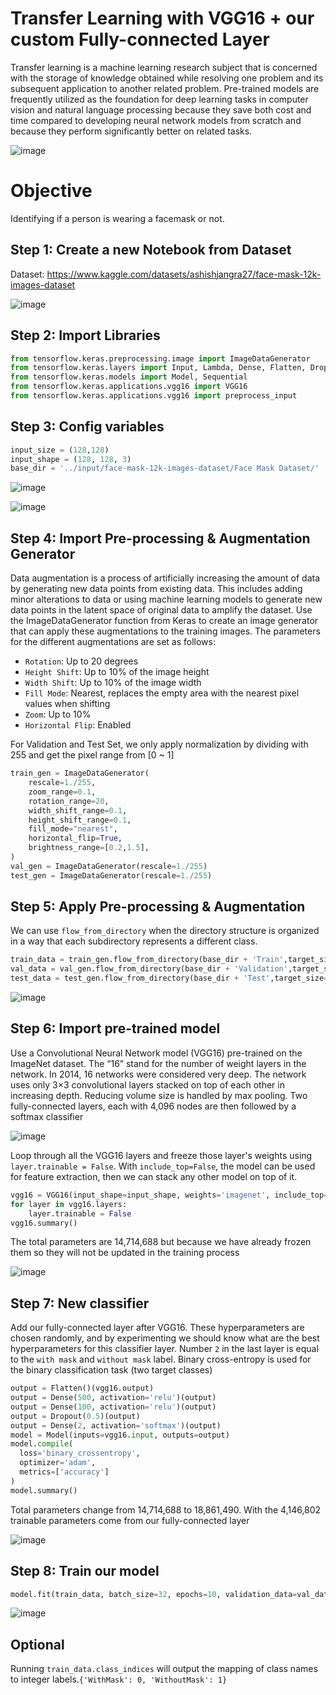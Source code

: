 # Transfer Learning with VGG16 + our custom Fully-connected Layer
Transfer learning is a machine learning research subject that is concerned with the storage of knowledge obtained while resolving one problem and its subsequent application to another related problem. Pre-trained models are frequently utilized as the foundation for deep learning tasks in computer vision and natural language processing because they save both cost and time compared to developing neural network models from scratch and because they perform significantly better on related tasks.

![image](https://github.com/hughiephan/DPL/assets/16631121/8be69cb2-072a-40a5-8141-6b6b776cdde0)

# Objective

Identifying if a person is wearing a facemask or not.

## Step 1: Create a new Notebook from Dataset
Dataset: https://www.kaggle.com/datasets/ashishjangra27/face-mask-12k-images-dataset

![image](https://github.com/hughiephan/DPL/assets/16631121/40eeb8d3-3b12-497c-8ba3-cb2b4e1ffc8d)

## Step 2: Import Libraries
```python
from tensorflow.keras.preprocessing.image import ImageDataGenerator
from tensorflow.keras.layers import Input, Lambda, Dense, Flatten, Dropout
from tensorflow.keras.models import Model, Sequential
from tensorflow.keras.applications.vgg16 import VGG16
from tensorflow.keras.applications.vgg16 import preprocess_input
```

## Step 3: Config variables
```python
input_size = (128,128)
input_shape = (128, 128, 3)
base_dir = '../input/face-mask-12k-images-dataset/Face Mask Dataset/'
```
![image](https://github.com/hughiephan/DPL/assets/16631121/71604595-7981-4808-890e-e5d57a224c81)

![image](https://github.com/hughiephan/DPL/assets/16631121/15f8cff9-cd23-4d5e-ad79-3e63e1e437eb)

## Step 4: Import Pre-processing & Augmentation Generator

Data augmentation is a process of artificially increasing the amount of data by generating new data points from existing data. This includes adding minor alterations to data or using machine learning models to generate new data points in the latent space of original data to amplify the dataset. Use the ImageDataGenerator function from Keras to create an image generator that can apply these augmentations to the training images. The parameters for the different augmentations are set as follows:
- `Rotation`: Up to 20 degrees
- `Height Shift`: Up to 10% of the image height
- `Width Shift`: Up to 10% of the image width
- `Fill Mode`: Nearest, replaces the empty area with the nearest pixel values when shifting
- `Zoom`: Up to 10%
- `Horizontal Flip`: Enabled

For Validation and Test Set, we only apply normalization by dividing with 255 and get the pixel range from [0 ~ 1] 

```python
train_gen = ImageDataGenerator(
    rescale=1./255, 
    zoom_range=0.1,
    rotation_range=20,
    width_shift_range=0.1,
    height_shift_range=0.1,
    fill_mode="nearest",
    horizontal_flip=True,
    brightness_range=[0.2,1.5],
)
val_gen = ImageDataGenerator(rescale=1./255)
test_gen = ImageDataGenerator(rescale=1./255)
```

## Step 5: Apply Pre-processing & Augmentation 

We can use `flow_from_directory` when the directory structure is organized in a way that each subdirectory represents a different class.

```python
train_data = train_gen.flow_from_directory(base_dir + 'Train',target_size=input_size,seed=42)
val_data = val_gen.flow_from_directory(base_dir + 'Validation',target_size=input_size,seed=42)
test_data = test_gen.flow_from_directory(base_dir + 'Test',target_size=input_size,seed=42)
```
![image](https://github.com/hughiephan/DPL/assets/16631121/3dc60840-7919-49fa-a626-45678cc4d1e9)


## Step 6: Import pre-trained model
Use a Convolutional Neural Network model (VGG16) pre-trained on the ImageNet dataset. The “16” stand for the number of weight layers in the network. In 2014, 16 networks were considered very deep. The network uses only 3×3 convolutional layers stacked on top of each other in increasing depth. Reducing volume size is handled by max pooling. Two fully-connected layers, each with 4,096 nodes are then followed by a softmax classifier

![image](https://github.com/hughiephan/DPL/assets/16631121/5f852ca0-a3fd-484c-94c1-2026617adedd)

Loop through all the VGG16 layers and freeze those layer's weights using `layer.trainable = False`. With `include_top=False`, the model can be used for feature extraction, then we can stack any other model on top of it.

```python
vgg16 = VGG16(input_shape=input_shape, weights='imagenet', include_top=False)
for layer in vgg16.layers:
    layer.trainable = False
vgg16.summary()
```

The total parameters are 14,714,688 but because we have already frozen them so they will not be updated in the training process

![image](https://github.com/hughiephan/DPL/assets/16631121/3d0043ac-22ac-497e-ae3f-3813378c79c5)

## Step 7: New classifier
Add our fully-connected layer after VGG16. These hyperparameters are chosen randomly, and by experimenting we should know what are the best hyperparameters for this classifier layer. Number `2` in the last layer is equal to the `with mask` and `without mask` label. Binary cross-entropy is used for the binary classification task (two target classes)

```python
output = Flatten()(vgg16.output)
output = Dense(500, activation='relu')(output)
output = Dense(100, activation='relu')(output)
output = Dropout(0.5)(output)
output = Dense(2, activation='softmax')(output)
model = Model(inputs=vgg16.input, outputs=output)
model.compile(
  loss='binary_crossentropy',
  optimizer='adam',
  metrics=['accuracy']
)
model.summary()
```

Total parameters change from 14,714,688 to 18,861,490. With the 4,146,802 trainable parameters come from our fully-connected layer

![image](https://github.com/hughiephan/DPL/assets/16631121/807ef1fb-0805-496f-aaef-0aba55627094)

## Step 8: Train our model
```python
model.fit(train_data, batch_size=32, epochs=10, validation_data=val_data)
```

![image](https://github.com/hughiephan/DPL/assets/16631121/926d9627-9313-4760-894d-a71d6fff416d)

## Optional
Running `train_data.class_indices` will output the mapping of class names to integer labels.`{'WithMask': 0, 'WithoutMask': 1}`


